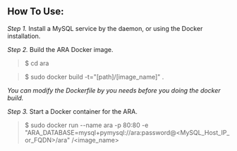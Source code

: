 **How To Use:**
---------------
    
*Step 1.* Install a MySQL service by the daemon, or using the Docker installation.

*Step 2.* Build the ARA Docker image.

> $ cd ara

> $ sudo docker build -t="[path]/[image_name]" .

*You can modify the Dockerfile by you needs before you doing the docker build.*

*Step 3.* Start a Docker container for the ARA.

> $ sudo docker run --name ara -p 80:80 -e "ARA_DATABASE=mysql+pymysql://ara:password@<MySQL_Host_IP_or_FQDN>/ara" <path>/<image_name>


